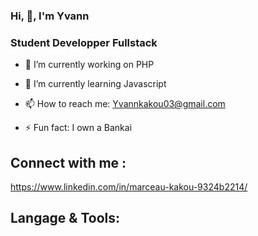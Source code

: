### Hi,  👋, I'm Yvann

### Student Developper Fullstack




- 🔭 I’m currently working on PHP
- 🌱 I’m currently learning Javascript

- 📫 How to reach me: Yvannkakou03@gmail.com
- ⚡ Fun fact: I own a Bankai

<!--
**Wany917/Wany917** is a ✨ _special_ ✨ repository because its `README.md` (this file) appears on your GitHub profile.

Here are some ideas to get you started:



- 👯 I’m looking to collaborate on ...
- 🤔 I’m looking for help with ...
- 💬 Ask me about ...
 ...
- 😄 Pronouns: ...
 ...
-->
## Connect with me :
https://www.linkedin.com/in/marceau-kakou-9324b2214/

## Langage & Tools:
